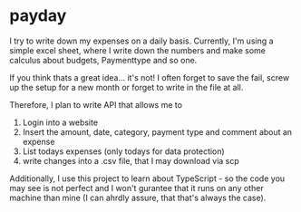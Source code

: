 # payday

I try to write down my expenses on a daily basis. Currently, I'm using a simple excel sheet, 
where I write down the numbers and make some calculus about budgets, Paymenttype and so one.

If you think thats a great idea... it's not! I often forget to save the fail, screw up the 
setup for a new month or forget to write in the file at all.

Therefore, I plan to write API that allows me to 
1. Login into a website
2. Insert the amount, date, category, payment type and comment about an expense
3. List todays expenses (only todays for data protection)
4. write changes into a .csv file, that I may download via scp
  
Additionally, I use this project to learn about TypeScript - so the code you may see is not
perfect and I won't gurantee that it runs on any other machine than mine (I can ahrdly assure,
that that's always the case).
